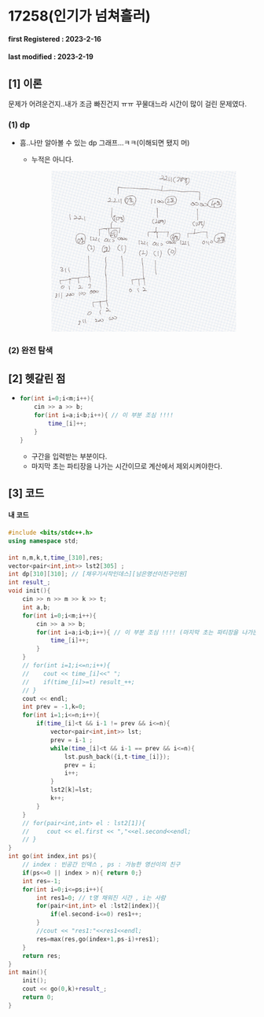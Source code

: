 # 17258(인기가 넘쳐흘러)

#### **first Registered : 2023-2-16**

#### last modified : **2023-2-19**

## \[1] 이론

문제가 어려운건지..내가 조금 빠진건지 ㅠㅠ 꾸물대느라 시간이 많이 걸린 문제였다.

### (1) dp

* 흠..나만 알아볼 수 있는 dp 그래프...ㅋㅋ(이해되면 됐지 머)
  *   누적은 아니다.

      <figure><img src="../../.gitbook/assets/image.png" alt=""><figcaption></figcaption></figure>

### (2) 완전 탐색

## \[2] 헷갈린 점

* ```cpp
  for(int i=0;i<m;i++){
      cin >> a >> b;
      for(int i=a;i<b;i++){ // 이 부분 조심 !!!! 
          time_[i]++;
      }
  }
  ```
  * 구간을 입력받는 부분이다.
  * 마지막 초는 파티장을 나가는 시간이므로 계산에서 제외시켜야한다.

## \[3] 코드

#### 내 코드

```cpp
#include <bits/stdc++.h>
using namespace std;

int n,m,k,t,time_[310],res;
vector<pair<int,int>> lst2[305] ; 
int dp[310][310]; // [채우기시작인데스][남은영선이친구인원]
int result_;
void init(){
    cin >> n >> m >> k >> t;
    int a,b;
    for(int i=0;i<m;i++){
        cin >> a >> b;
        for(int i=a;i<b;i++){ // 이 부분 조심 !!!! (마지막 초는 파티장을 나가는 시간으로 계산에서 제외한다.)
            time_[i]++;
        }
    }
    // for(int i=1;i<=n;i++){
    //    cout << time_[i]<<" ";
    //    if(time_[i]>=t) result_++;
    // }
    cout << endl;
    int prev = -1,k=0;
    for(int i=1;i<=n;i++){
        if(time_[i]<t && i-1 != prev && i<=n){
            vector<pair<int,int>> lst;
            prev = i-1 ;
            while(time_[i]<t && i-1 == prev && i<=n){
                lst.push_back({i,t-time_[i]});
                prev = i;
                i++;
            }
            lst2[k]=lst;
            k++;
        }
    }
    // for(pair<int,int> el : lst2[1]){
    //     cout << el.first << ","<<el.second<<endl;
    // }
}
int go(int index,int ps){
    // index : 빈공간 인덱스 , ps : 가능한 영선이의 친구
    if(ps<=0 || index > n){ return 0;}
    int res=-1;
    for(int i=0;i<=ps;i++){
        int res1=0; // t명 채워진 시간 , i는 사람
        for(pair<int,int> el :lst2[index]){
            if(el.second-i<=0) res1++;
        }
        //cout << "res1:"<<res1<<endl;
        res=max(res,go(index+1,ps-i)+res1);
    }
    return res;
}
int main(){
    init();
    cout << go(0,k)+result_;
    return 0;
}
```
